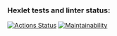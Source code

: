 ### Hexlet tests and linter status:
[![Actions Status](https://github.com/Rolex55/frontend-project-44/actions/workflows/hexlet-check.yml/badge.svg)](https://github.com/Rolex55/frontend-project-44/actions)
[![Maintainability](https://api.codeclimate.com/v1/badges/8f45745eab62abc5d7a7/maintainability)](https://codeclimate.com/github/Rolex55/frontend-project-44/maintainability)
